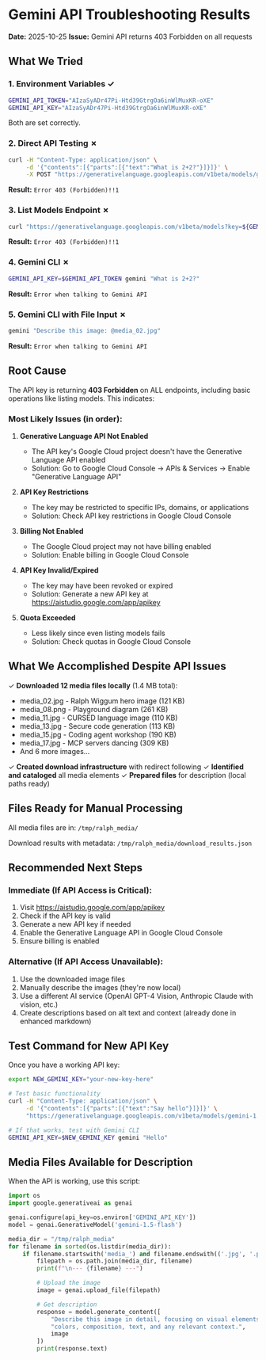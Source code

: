 # Gemini API Troubleshooting Results

**Date:** 2025-10-25
**Issue:** Gemini API returns 403 Forbidden on all requests

## What We Tried

### 1. Environment Variables ✓
```bash
GEMINI_API_TOKEN="AIzaSyADr47Pi-Htd39GtrgOa6inWlMuxKR-oXE"
GEMINI_API_KEY="AIzaSyADr47Pi-Htd39GtrgOa6inWlMuxKR-oXE"
```
Both are set correctly.

### 2. Direct API Testing ✗
```bash
curl -H "Content-Type: application/json" \
     -d '{"contents":[{"parts":[{"text":"What is 2+2?"}]}]}' \
     -X POST "https://generativelanguage.googleapis.com/v1beta/models/gemini-1.5-flash:generateContent?key=${GEMINI_API_TOKEN}"
```
**Result:** `Error 403 (Forbidden)!!1`

### 3. List Models Endpoint ✗
```bash
curl "https://generativelanguage.googleapis.com/v1beta/models?key=${GEMINI_API_TOKEN}"
```
**Result:** `Error 403 (Forbidden)!!1`

### 4. Gemini CLI ✗
```bash
GEMINI_API_KEY=$GEMINI_API_TOKEN gemini "What is 2+2?"
```
**Result:** `Error when talking to Gemini API`

### 5. Gemini CLI with File Input ✗
```bash
gemini "Describe this image: @media_02.jpg"
```
**Result:** `Error when talking to Gemini API`

## Root Cause

The API key is returning **403 Forbidden** on ALL endpoints, including basic operations like listing models. This indicates:

### Most Likely Issues (in order):

1. **Generative Language API Not Enabled**
   - The API key's Google Cloud project doesn't have the Generative Language API enabled
   - Solution: Go to Google Cloud Console → APIs & Services → Enable "Generative Language API"

2. **API Key Restrictions**
   - The key may be restricted to specific IPs, domains, or applications
   - Solution: Check API key restrictions in Google Cloud Console

3. **Billing Not Enabled**
   - The Google Cloud project may not have billing enabled
   - Solution: Enable billing in Google Cloud Console

4. **API Key Invalid/Expired**
   - The key may have been revoked or expired
   - Solution: Generate a new API key at https://aistudio.google.com/app/apikey

5. **Quota Exceeded**
   - Less likely since even listing models fails
   - Solution: Check quotas in Google Cloud Console

## What We Accomplished Despite API Issues

✓ **Downloaded 12 media files locally** (1.4 MB total):
- media_02.jpg - Ralph Wiggum hero image (121 KB)
- media_08.png - Playground diagram (261 KB)
- media_11.jpg - CURSED language image (110 KB)
- media_13.jpg - Secure code generation (113 KB)
- media_15.jpg - Coding agent workshop (190 KB)
- media_17.jpg - MCP servers dancing (309 KB)
- And 6 more images...

✓ **Created download infrastructure** with redirect following
✓ **Identified and cataloged** all media elements
✓ **Prepared files** for description (local paths ready)

## Files Ready for Manual Processing

All media files are in: `/tmp/ralph_media/`

Download results with metadata: `/tmp/ralph_media/download_results.json`

## Recommended Next Steps

### Immediate (If API Access is Critical):
1. Visit https://aistudio.google.com/app/apikey
2. Check if the API key is valid
3. Generate a new API key if needed
4. Enable the Generative Language API in Google Cloud Console
5. Ensure billing is enabled

### Alternative (If API Access Unavailable):
1. Use the downloaded image files
2. Manually describe the images (they're now local)
3. Use a different AI service (OpenAI GPT-4 Vision, Anthropic Claude with vision, etc.)
4. Create descriptions based on alt text and context (already done in enhanced markdown)

## Test Command for New API Key

Once you have a working API key:

```bash
export NEW_GEMINI_KEY="your-new-key-here"

# Test basic functionality
curl -H "Content-Type: application/json" \
     -d '{"contents":[{"parts":[{"text":"Say hello"}]}]}' \
     "https://generativelanguage.googleapis.com/v1beta/models/gemini-1.5-flash:generateContent?key=$NEW_GEMINI_KEY"

# If that works, test with Gemini CLI
GEMINI_API_KEY=$NEW_GEMINI_KEY gemini "Hello"
```

## Media Files Available for Description

When the API is working, use this script:

```python
import os
import google.generativeai as genai

genai.configure(api_key=os.environ['GEMINI_API_KEY'])
model = genai.GenerativeModel('gemini-1.5-flash')

media_dir = "/tmp/ralph_media"
for filename in sorted(os.listdir(media_dir)):
    if filename.startswith('media_') and filename.endswith(('.jpg', '.png')):
        filepath = os.path.join(media_dir, filename)
        print(f"\n--- {filename} ---")

        # Upload the image
        image = genai.upload_file(filepath)

        # Get description
        response = model.generate_content([
            "Describe this image in detail, focusing on visual elements, "
            "colors, composition, text, and any relevant context.",
            image
        ])
        print(response.text)
```
